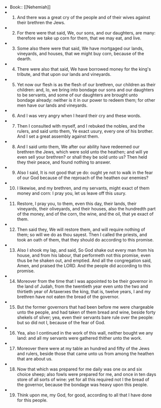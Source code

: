 - Book:: [[Nehemiah]]
- 1. And there was a great cry of the people and of their wives against their brethren the Jews.
- 2. For there were that said, We, our sons, and our daughters, are many: therefore we take up corn for them, that we may eat, and live.
- 3. Some also there were that said, We have mortgaged our lands, vineyards, and houses, that we might buy corn, because of the dearth.
- 4. There were also that said, We have borrowed money for the king's tribute, and that upon our lands and vineyards.
- 5. Yet now our flesh is as the flesh of our brethren, our children as their children: and, lo, we bring into bondage our sons and our daughters to be servants, and some of our daughters are brought unto bondage already: neither is it in our power to redeem them; for other men have our lands and vineyards.
- 6. And I was very angry when I heard their cry and these words.
- 7. Then I consulted with myself, and I rebuked the nobles, and the rulers, and said unto them, Ye exact usury, every one of his brother. And I set a great assembly against them.
- 8. And I said unto them, We after our ability have redeemed our brethren the Jews, which were sold unto the heathen; and will ye even sell your brethren? or shall they be sold unto us? Then held they their peace, and found nothing to answer.
- 9. Also I said, It is not good that ye do: ought ye not to walk in the fear of our God because of the reproach of the heathen our enemies?
- 10. I likewise, and my brethren, and my servants, might exact of them money and corn: I pray you, let us leave off this usury.
- 11. Restore, I pray you, to them, even this day, their lands, their vineyards, their oliveyards, and their houses, also the hundredth part of the money, and of the corn, the wine, and the oil, that ye exact of them.
- 12. Then said they, We will restore them, and will require nothing of them; so will we do as thou sayest. Then I called the priests, and took an oath of them, that they should do according to this promise.
- 13. Also I shook my lap, and said, So God shake out every man from his house, and from his labour, that performeth not this promise, even thus be he shaken out, and emptied. And all the congregation said, Amen, and praised the LORD. And the people did according to this promise.
- 14. Moreover from the time that I was appointed to be their governor in the land of Judah, from the twentieth year even unto the two and thirtieth year of Artaxerxes the king, that is, twelve years, I and my brethren have not eaten the bread of the governor.
- 15. But the former governors that had been before me were chargeable unto the people, and had taken of them bread and wine, beside forty shekels of silver; yea, even their servants bare rule over the people: but so did not I, because of the fear of God.
- 16. Yea, also I continued in the work of this wall, neither bought we any land: and all my servants were gathered thither unto the work.
- 17. Moreover there were at my table an hundred and fifty of the Jews and rulers, beside those that came unto us from among the heathen that are about us.
- 18. Now that which was prepared for me daily was one ox and six choice sheep; also fowls were prepared for me, and once in ten days store of all sorts of wine: yet for all this required not I the bread of the governor, because the bondage was heavy upon this people.
- 19. Think upon me, my God, for good, according to all that I have done for this people.
